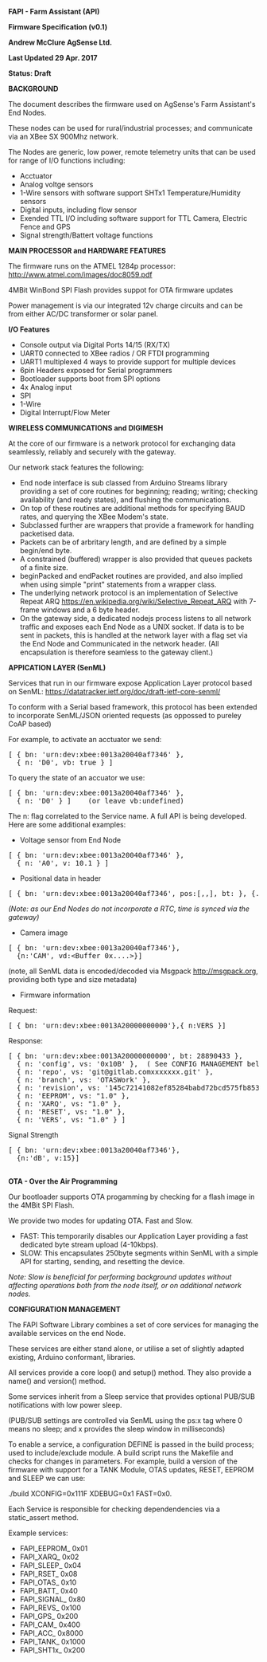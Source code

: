 <b>FAPI - Farm Assistant (API)

Firmware Specification  (v0.1)

Andrew McClure
AgSense Ltd.

Last Updated 29 Apr. 2017

Status: Draft

BACKGROUND</b>

The document describes the firmware used on AgSense's Farm Assistant's End Nodes.

These nodes can be used for rural/industrial processes; and communicate via an XBee SX 900Mhz network.

The Nodes are generic, low power, remote telemetry units that can be used for range of I/O functions including:

- Acctuator
- Analog voltge sensors
- 1-Wire sensors with software support SHTx1 Temperature/Humidity sensors 
- Digital inputs, including flow sensor
- Exended TTL I/O including software support for TTL Camera, Electric Fence and GPS
- Signal strength/Battert voltage functions

<b>MAIN PROCESSOR and HARDWARE FEATURES</b>

The firmware runs on the ATMEL 1284p processor:
http://www.atmel.com/images/doc8059.pdf

4MBit WinBond SPI Flash provides suppot for OTA firmware updates

Power management is via our integrated 12v charge circuits and can be from either AC/DC transformer or solar panel.

<b>I/O Features</b>

- Console output via Digital Ports 14/15 (RX/TX)
- UART0 connected to XBee radios / OR FTDI programming
- UART1 multiplexed 4 ways to provide support for multiple devices
- 6pin Headers exposed for  Serial programmers
- Bootloader supports boot from SPI options
- 4x Analog input
- SPI
- 1-Wire
- Digital Interrupt/Flow Meter

<b>WIRELESS COMMUNICATIONS and DIGIMESH</b>

At the core of our firmware is a network protocol for exchanging data seamlessly, reliably and securely with the gateway.

Our network stack features the following:

- End node interface is sub classed from Arduino Streams library providing a set of core routines for beginning; reading; writing; checking availability (and ready states), and flushing the communications.
- On top of these routines are additional methods for specifying BAUD rates, and querying the XBee Modem's state.
- Subclassed further are wrappers that provide a framework for handling packetised data.  
- Packets can be of arbritary length, and are defined by a simple begin/end byte.  
- A constrained (buffered) wrapper is also provided that queues packets of a finite size.
- beginPacked and endPacket routines are provided, and also implied when using simple "print" statements from a wrapper class.
- The underlying network protocol is an implementation of Selective Repeat ARQ https://en.wikipedia.org/wiki/Selective_Repeat_ARQ with 7-frame windows and a 6 byte header.
- On the gateway side, a dedicated nodejs process listens to all network traffic and exposes each End Node as a UNIX socket. If data is to be sent in packets, this is handled at the network layer with a flag set via the End Node and Communicated in the network header. (All encapsulation is therefore seamless to the gateway client.)

<b>APPICATION LAYER (SenML)</b>

Services that run in our firmware expose Application Layer protocol based on SenML: https://datatracker.ietf.org/doc/draft-ietf-core-senml/

To conform with a Serial based framework, this protocol has been extended to incorporate SenML/JSON oriented requests (as oppossed to pureley CoAP based)

For example, to activate an acctuator we send:

<pre>
[ { bn: 'urn:dev:xbee:0013a20040af7346' },
  { n: 'D0', vb: true } ]
</pre>

To query the state of an accuator we use:

<pre>
[ { bn: 'urn:dev:xbee:0013a20040af7346' },
  { n: 'D0' } ]    (or leave vb:undefined)
</pre>

The n: flag correlated to the Service name.  A full API is being developed.  Here are some additional examples:

- Voltage sensor from End Node
<pre>
[ { bn: 'urn:dev:xbee:0013a20040af7346' },
  { n: 'A0', v: 10.1 } ]
</pre>

- Positional data in header
<pre>
[ { bn: 'urn:dev:xbee:0013a20040af7346', pos:[<lon>,<lat>,<alt>], bt:<ms since midnight> }, {...} ],
</pre>

<i>(Note: as our End Nodes do not incorporate a RTC, time is synced via the gateway)</i>

- Camera image
<pre>
[ { bn: 'urn:dev:xbee:0013a20040af7346'},
  {n:'CAM', vd:&lt;Buffer 0x....&gt;}]
</pre>

(note, all SenML data is encoded/decoded via Msgpack http://msgpack.org, providing both type and size metadata)

- Firmware information

Request:
<pre>
[ { bn: 'urn:dev:xbee:0013A20000000000'},{ n:VERS }]
</pre>

Response:
<pre>
[ { bn: 'urn:dev:xbee:0013A20000000000', bt: 28890433 },
  { n: 'config', vs: '0x10B' },  ( See CONFIG MANAGEMENT below )
  { n: 'repo', vs: 'git@gitlab.comxxxxxxx.git' },
  { n: 'branch', vs: 'OTASWork' },
  { n: 'revision', vs: '145c72141082ef85284babd72bcd575fb8533100' },
  { n: 'EEPROM', vs: "1.0" },
  { n: 'XARQ', vs: "1.0" },
  { n: 'RESET', vs: "1.0" },
  { n: 'VERS', vs: "1.0" } ]
</pre>

Signal Strength
<pre>
[ { bn: 'urn:dev:xbee:0013a20040af7346'},
  {n:'dB', v:15}]
  </pre>


<b>OTA - Over the Air Programming</b>

Our bootloader supports OTA progamming by checking for a flash image in the 4MBit SPI Flash.

We provide two modes for updating OTA. Fast and Slow.

- FAST: This temporarily disables our Application Layer providing a fast dedicated byte stream upload  (4-10kbps).
- SLOW: This encapsulates 250byte segments within SenML with a simple API for starting, sending, and resetting the device.

<i>Note: Slow is beneficial for performing background updates without affecting operations both from the node itself, or on additional network nodes.</i>


<b>CONFIGURATION MANAGEMENT</b>

The FAPI Software Library combines a set of core services for managing the available services on the end Node.

These services are either stand alone, or utilise a set of slightly adapted existing, Arduino conformant, libraries.

All services provide a core loop() and setup() method.  They also provide a name() and version() method.

Some services inherit from a Sleep service that provides optional PUB/SUB notifications with low power sleep.

(PUB/SUB settings are controlled via SenML using the ps:x tag where 0 means no sleep; and x provides the sleep window in milliseconds)

To enable a service, a configuration DEFINE is passed in the build process; used to include/exclude module. A build script runs the Makefile and checks for changes in parameters. For example, build a version of the firmware with support for a TANK Module, OTAS updates, RESET,  EEPROM and SLEEP we can use:

./build XCONFIG=0x111F XDEBUG=0x1 FAST=0x0.

Each Service is responsible for checking dependendencies via a static_assert method.

Example services:

- FAPI_EEPROM_ 0x01
- FAPI_XARQ_   0x02 
- FAPI_SLEEP_  0x04
- FAPI_RSET_   0x08
- FAPI_OTAS_   0x10
- FAPI_BATT_   0x40
- FAPI_SIGNAL_ 0x80
- FAPI_REVS_   0x100
- FAPI_GPS_    0x200
- FAPI_CAM_    0x400
- FAPI_ACC_    0x8000
- FAPI_TANK_   0x1000
- FAPI_SHT1x_  0x200
